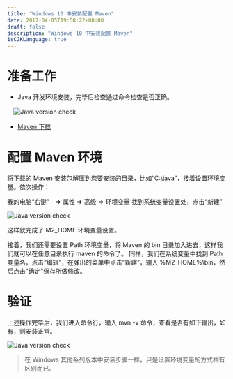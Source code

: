 ```yaml
---
title: "Windows 10 中安装配置 Maven"
date: 2017-04-05T19:58:22+08:00
draft: false
description: "Windows 10 中安装配置 Maven"
isCJKLanguage: true
---
```


准备工作
=======
- Java 开发环境安装，完毕后检查通过命令检查是否正确。

　![Java version check](/images/install-maven-in-windows10/java-version.png)
- [Maven 下载](http://maven.apache.org/download.cgi)


配置 Maven 环境
==============
将下载的 Maven 安装包解压到您要安装的目录，比如“C:\java”，接着设置环境变量。依次操作：

我的电脑“右键”　=> 属性 => 高级 => 环境变量
找到系统变量设置处，点击“新建”

![Java version check](/images/install-maven-in-windows10/m2_home.setting.png)

这样就完成了 M2_HOME 环境变量设置。

接着，我们还需要设置 Path 环境变量，将 Maven 的 bin 目录加入进去，这样我们就可以在任意目录执行 maven 的命令了。
同样，我们在系统变量中找到 Path 变量名，点击“编辑”，在弹出的菜单中点击“新建”，输入 %M2_HOME%\bin，然后点击"确定"保存所做修改。

验证
===
上述操作完毕后，我们进入命令行，输入 mvn -v 命令，查看是否有如下输出，如有，则安装正常。

![Java version check](/images/install-maven-in-windows10/mvn-v.command.png)

> 在 Windows 其他系列版本中安装步骤一样，只是设置环境变量的方式稍有区别而已。
